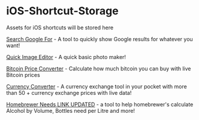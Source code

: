 # iOS-Shortcut-Storage
Assets for iOS shortcuts will be stored here


[Search Google For](https://www.icloud.com/shortcuts/b7de2bb0e9cb470c9407aa356076c303) - A tool to quickly show Google results for whatever you want!

[Quick Image Editor](https://www.icloud.com/shortcuts/15ddd9b476f8448f9322b5d5068c2526) - A quick basic photo maker! 

[Bitcoin Price Converter](https://www.icloud.com/shortcuts/d223bad3b18b494285bc67516382a744?fbclid=IwAR13wb_Ysr353l4vJE2Rtl9cEov4ibW_3PAuUucZ4cES57yGud_zVLMA6jw) - Calculate how much bitcoin you can buy with live Bitcoin prices
 
[Currency Converter](https://www.icloud.com/shortcuts/e38b4bf08edf48bd88986e08ab502ccf?fbclid=IwAR3U8hUDYPbi0mjET9DiN9Ho5D4va9L2-49AcDjbyycRIL6klNmkhL1NXBc) - A currency exchange tool in your pocket with more than 50 + currency exchange prices with live data!

[Homebrewer Needs LINK UPDATED](https://www.icloud.com/shortcuts/e38b4bf08edf48bd88986e08ab502ccf?fbclid=IwAR3U8hUDYPbi0mjET9DiN9Ho5D4va9L2-49AcDjbyycRIL6klNmkhL1NXBc) - a tool to help homebrewer's calculate Alcohol by Volume, Bottles need per Litre and more! 


 
